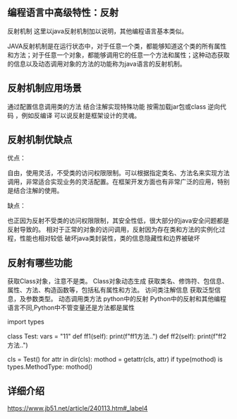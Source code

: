 ##  编程语言中高级特性：反射
反射机制
这里以java反射机制加以说明，其他编程语言基本类似。

JAVA反射机制是在运行状态中，对于任意一个类，都能够知道这个类的所有属性和方法；对于任意一个对象，都能够调用它的任意一个方法和属性；这种动态获取的信息以及动态调用对象的方法的功能称为java语言的反射机制。

## 反射机制应用场景
通过配置信息调用类的方法
结合注解实现特殊功能
按需加载jar包或class
逆向代码 ，例如反编译
可以说反射是框架设计的灵魂。

##  反射机制优缺点
优点：

自由，使用灵活，不受类的访问权限限制。可以根据指定类名、方法名来实现方法调用，非常适合实现业务的灵活配置。在框架开发方面也有非常广泛的应用，特别是结合注解的使用。

缺点：

也正因为反射不受类的访问权限限制，其安全性低，很大部分的java安全问题都是反射导致的。
相对于正常的对象的访问调用，反射因为存在类和方法的实例化过程，性能也相对较低
破坏java类封装性，类的信息隐藏性和边界被破坏

##  反射有哪些功能
获取Class对象，注意不是类。
Class对象动态生成
获取类名、修饰符、包信息、属性、方法、构造函数等，包括私有属性和方法。
访问类注解信息
获取泛型信息，及参数类型。
动态调用类方法
python中的反射
Python中的反射和其他编程语言不同,Python中不管变量还是方法都是属性

import types

class Test:
    vars = "11"
    def ff1(self):
        print(f"ff1方法..")
    def ff2(self):
        print(f"ff2方法..")

cls = Test()
for attr in dir(cls):
    mothod = getattr(cls, attr)
    if type(mothod) is types.MethodType:
        mothod()
## 详细介绍
https://www.jb51.net/article/240113.htm#_label4
